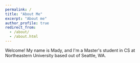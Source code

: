 ```yaml
---
permalink: /
title: "About Me"
excerpt: "About me"
author_profile: true
redirect_from: 
  - /about/
  - /about.html
---
```


Welcome! My name is Mady, and I'm a Master's student in CS at Northeastern University based out of Seattle, WA.
